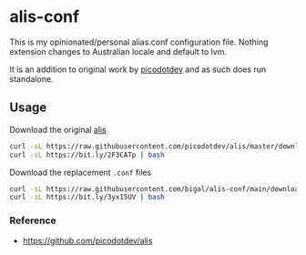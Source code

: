 # alis-conf

This is my opinionated/personal alias.conf configuration file. Nothing extension changes to Australian locale and default to lvm.

It is an addition to original work by [picodotdev](https://github.com/picodotdev/alis) and as such does run standalone.

## Usage

Download the original [alis](https://github.com/picodotdev/alis)

```sh
curl -sL https://raw.githubusercontent.com/picodotdev/alis/master/download.sh | bash # Download alis scripts
curl -sL https://bit.ly/2F3CATp | bash                                               # Alternative download URL with URL shortenerl 
```

Download the replacement `.conf` files

```sh
curl -sL https://raw.githubusercontent.com/bigal/alis-conf/main/download.sh | bash # Download alis conf files
curl -sL https://bit.ly/3yx15UV | bash                                               # Alternative download URL with URL shortenerl 
```

### Reference

* https://github.com/picodotdev/alis
